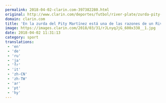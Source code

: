 ```yaml
---
permalink: 2018-04-02-clarin.com-397382280.html
original: http://www.clarin.com/deportes/futbol/river-plate/zurda-pity-martinez-razones-river-recuperado_0_B1DqpCA5M.html
domain: clarin.com
title: 'En la zurda del Pity Martínez está una de las razones de un River recuperado'
image: https://images.clarin.com/2018/03/31/rJLnyqJjG_600x338__1.jpg
date: 2018-04-02 11:31:13
category: sport
translations: 
 - 'en'
 - 'de'
 - 'ru'
 - 'ja'
 - 'fr'
 - 'it'
 - 'zh-CN'
 - 'zh-TW'
 - 'ar'
 - 'pt'
 - 'hy'
---
```



